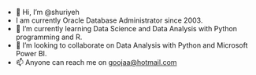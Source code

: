 - 👋 Hi, I’m @shuriyeh
- I am currently Oracle Database Administrator since 2003. 
- 🌱 I’m currently learning Data Science and Data Analysis with Python programming and R.
- 💞️ I’m looking to collaborate on Data Analysis with Python and Microsoft Power BI.
- 📫 Anyone can reach me on goojaa@hotmail.com

<!---
shuriyeh/shuriyeh is a ✨ special ✨ repository because its `README.md` (this file) appears on your GitHub profile.
You can click the Preview link to take a look at your changes.
--->
